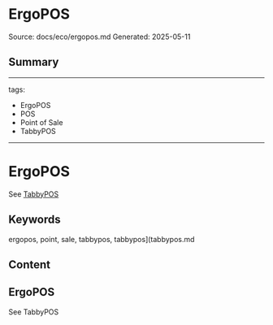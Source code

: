 # ErgoPOS
Source: docs/eco/ergopos.md
Generated: 2025-05-11

## Summary
---
tags:
  - ErgoPOS
  - POS
  - Point of Sale
  - TabbyPOS
---

# ErgoPOS

See [TabbyPOS](tabbypos.md)

## Keywords
ergopos, point, sale, tabbypos, tabbypos](tabbypos.md

## Content
## ErgoPOS
See TabbyPOS

